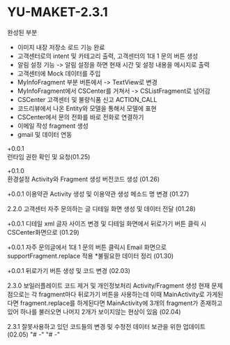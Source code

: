 # YU-MAKET-2.3.1

완성된 부분 

- 이미지 내장 저장소 로드 기능 완료
- 고객센터로의 intent 및 카테고리 출력, 고객센터의 1대 1 문의 버튼 생성
- 알림 설정 기능 -> 알림 설정을 하면 현재 시간 및 설정 내용을 메시지로 출력
- 고객센터에 Mock 데이터를 주입
- MyInfoFragment 부분 버튼에서 -> TextView로 변경
- MyInfoFragment에서 CSCenter를 거쳐서 -> CSListFragment로 넘어감
- CSCenter 고객센터 및 불량식품 신고 ACTION_CALL
- 코드리뷰에서 나온 Entity와 모델을 통해서 모델에 표현
- CSCenter에서 문의 전화를 바로 전화로 연결하기
- 이메일 작성 fragment 생성
- gmail 및 데이터 연동

+0.0.1    
런타임 권한 확인 및 요청(01.25)

+0.1.0    
환경설정 Activity와 Fragment 생성 
버전코드 생성 (01.26)

+0.0.1
이용약관 Activity 생성 및 이용약관 생성
메소드 명 변경 (01.27)

2.2.0
고객센터 자주 문의하는 글 디테일 화면 생성 및 데이터 전달
(01.28)

+0.0.1
디테일 xml 글자 사이즈 변경 및 디테일 화면에서 뒤로가기 버튼 클릭 시 CSCenter화면으로 (01.29)

+0.0.1
자주 문의글에서 1대 1 문의 버튼 클릭시 Email 화면으로 supportFragment.replace 적용
*불필요한 데이터 정리 (01.30)

+0.0.1
뒤로가기 버튼 생성 및 코드 변경
(02.03)

2.3.0
보일러플레이트 코드 제거 및 개인정보처리 Activity/Fragment 생성
현재 문제점으로는 각 fragment마다 뒤로가기 버튼을 사용하는데 이때 MainActivity로 가게된다면 fragment.replace를 하게된다면
MainActivity에 3개의 fragment가 존재하고 있어 하나를 불러오면 나머지 2개가 보이지않는 현상이 있음 (02.04)

2.3.1
잘못사용하고 있던 코드들의 변경 및 수정전 데이터 보관을 위한 업데이트 (02.05)
"# -" 
"# -" 

